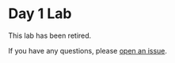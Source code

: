 # Day 1 Lab

This lab has been retired.

If you have any questions, please [open an issue](https://github.com/alexa-labs/alexa-dev-days/issues/new).
